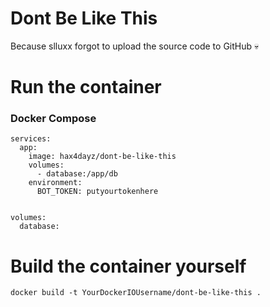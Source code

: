 # Dont Be Like This

Because slluxx forgot to upload the source code to GitHub 💀

# Run the container

### Docker Compose

```docker-compose
services:
  app:
    image: hax4dayz/dont-be-like-this
    volumes:
      - database:/app/db
    environment:
      BOT_TOKEN: putyourtokenhere


volumes:
  database:
```

# Build the container yourself

`docker build -t YourDockerIOUsername/dont-be-like-this .`
